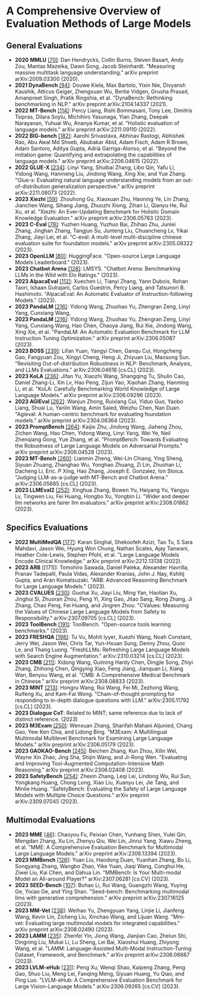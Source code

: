 # A Comprehensive Overview of Evaluation Methods of Large Models

## General Evaluations

- **2020 MMLU** [[70]](https://arxiv.org/abs/2009.03300): Dan Hendrycks, Collin Burns, Steven Basart, Andy Zou, Mantas Mazeika, Dawn Song, Jacob Steinhardt. "Measuring massive multitask language understanding." arXiv preprint arXiv:2009.03300 (2020).
- **2021 DynaBench** [[94]](https://arxiv.org/abs/2104.14337): Douwe Kiela, Max Bartolo, Yixin Nie, Divyansh Kaushik, Atticus Geiger, Zhengxuan Wu, Bertie Vidgen, Grusha Prasad, Amanpreet Singh, Pratik Ringshia, et al. "DynaBench: Rethinking benchmarking in NLP." arXiv preprint arXiv:2104.14337 (2021).
- **2022 MT-Bench** [[114]](https://arxiv.org/abs/2211.09110): Percy Liang, Rishi Bommasani, Tony Lee, Dimitris Tsipras, Dilara Soylu, Michihiro Yasunaga, Yian Zhang, Deepak Narayanan, Yuhuai Wu, Ananya Kumar, et al. "Holistic evaluation of language models." arXiv preprint arXiv:2211.09110 (2022).
- **2022 BIG-bench** [[182]](https://arxiv.org/abs/2206.04615): Aarohi Srivastava, Abhinav Rastogi, Abhishek Rao, Abu Awal Md Shoeb, Abubakar Abid, Adam Fisch, Adam R Brown, Adam Santoro, Aditya Gupta, Adrià Garriga-Alonso, et al. "Beyond the imitation game: Quantifying and extrapolating the capabilities of language models." arXiv preprint arXiv:2206.04615 (2022).
- **2022 GLUE-X** [[234]](https://arxiv.org/abs/2211.08073): Linyi Yang, Shuibai Zhang, Libo Qin, Yafu Li, Yidong Wang, Hanmeng Liu, Jindong Wang, Xing Xie, and Yue Zhang. "Glue-x: Evaluating natural language understanding models from an out-of-distribution generalization perspective." arXiv preprint arXiv:2211.08073 (2022).
- **2023 Xiezhi** [[59]](https://arxiv.org/abs/2306.05783): Zhouhong Gu, Xiaoxuan Zhu, Haoning Ye, Lin Zhang, Jianchen Wang, Sihang Jiang, Zhuozhi Xiong, Zihan Li, Qianyu He, Rui Xu, et al. "Xiezhi: An Ever-Updating Benchmark for Holistic Domain Knowledge Evaluation." arXiv preprint arXiv:2306.05783 (2023).
- **2023 C-Eval** [[78]](https://arxiv.org/abs/2305.08322): Yuzhen Huang, Yuzhuo Bai, Zhihao Zhu, Junlei Zhang, Jinghan Zhang, Tangjun Su, Junteng Liu, Chuancheng Lv, Yikai Zhang, Jiayi Lei, et al. "C-eval: A multi-level multi-discipline chinese evaluation suite for foundation models." arXiv preprint arXiv:2305.08322 (2023).
- **2023 OpenLLM** [[80]](https://huggingface.co/spaces/HuggingFaceH4/open_llm_leaderboard): HuggingFace. "Open-source Large Language Models Leaderboard." (2023).
- **2023 Chatbot Arena** [[128]](https://lmsys.org): LMSYS. "Chatbot Arena: Benchmarking LLMs in the Wild with Elo Ratings." (2023).
- **2023 AlpacaEval** [[112]](https://github.com/tatsu-lab/alpaca_eval): Xuechen Li, Tianyi Zhang, Yann Dubois, Rohan Taori, Ishaan Gulrajani, Carlos Guestrin, Percy Liang, and Tatsunori B. Hashimoto. "AlpacaEval: An Automatic Evaluator of Instruction-following Models." (2023).
- **2023 PandaLM** [[216]](https://arxiv.org/abs/2306.05087): Yidong Wang, Zhuohao Yu, Zhengran Zeng, Linyi Yang, Cunxiang Wang,
- **2023 PandaLM** [[216]](https://arxiv.org/abs/2306.05087): Yidong Wang, Zhuohao Yu, Zhengran Zeng, Linyi Yang, Cunxiang Wang, Hao Chen, Chaoya Jiang, Rui Xie, Jindong Wang, Xing Xie, et al. "PandaLM: An Automatic Evaluation Benchmark for LLM Instruction Tuning Optimization." arXiv preprint arXiv:2306.05087 (2023).
- **2023 BOSS** [[239]](https://arxiv.org/abs/2306.04618): Lifan Yuan, Yangyi Chen, Ganqu Cui, Hongcheng Gao, Fangyuan Zou, Xingyi Cheng, Heng Ji, Zhiyuan Liu, Maosong Sun. "Revisiting Out-of-distribution Robustness in NLP: Benchmark, Analysis, and LLMs Evaluations." arXiv:2306.04618 [cs.CL] (2023).
- **2023 KoLA** [[236]](https://arxiv.org/abs/2306.09296): Jifan Yu, Xiaozhi Wang, Shangqing Tu, Shulin Cao, Daniel Zhang-Li, Xin Lv, Hao Peng, Zijun Yao, Xiaohan Zhang, Hanming Li, et al. "KoLA: Carefully Benchmarking World Knowledge of Large Language Models." arXiv preprint arXiv:2306.09296 (2023).
- **2023 AGIEval** [[262]](https://arxiv.org/abs/2304.06364): Wanjun Zhong, Ruixiang Cui, Yiduo Guo, Yaobo Liang, Shuai Lu, Yanlin Wang, Amin Saied, Weizhu Chen, Nan Duan. "Agieval: A human-centric benchmark for evaluating foundation models." arXiv preprint arXiv:2304.06364 (2023).
- **2023 PromptBench** [[264]](https://arxiv.org/abs/2306.04528): Kaijie Zhu, Jindong Wang, Jiaheng Zhou, Zichen Wang, Hao Chen, Yidong Wang, Linyi Yang, Wei Ye, Neil Zhenqiang Gong, Yue Zhang, et al. "PromptBench: Towards Evaluating the Robustness of Large Language Models on Adversarial Prompts." arXiv preprint arXiv:2306.04528 (2023).
- **2023 MT-Bench** [[260]](https://arxiv.org/abs/2306.05685): Lianmin Zheng, Wei-Lin Chiang, Ying Sheng, Siyuan Zhuang, Zhanghao Wu, Yonghao Zhuang, Zi Lin, Zhuohan Li, Dacheng Li, Eric. P Xing, Hao Zhang, Joseph E. Gonzalez, Ion Stoica. "Judging LLM-as-a-judge with MT-Bench and Chatbot Arena." arXiv:2306.05685 [cs.CL] (2023).
- **2023 LLMEval2** [[252]](https://arxiv.org/abs/2308.01862): Xinghua Zhang, Bowen Yu, Haiyang Yu, Yangyu Lv, Tingwen Liu, Fei Huang, Hongbo Xu, Yongbin Li. "Wider and deeper llm networks are fairer llm evaluators." arXiv preprint arXiv:2308.01862 (2023).

## Specifics Evaluations

- **2022 MultiMedQA** [[177]](https://arxiv.org/abs/2212.13138): Karan Singhal, Shekoofeh Azizi, Tao Tu, S Sara Mahdavi, Jason Wei, Hyung Won Chung, Nathan Scales, Ajay Tanwani, Heather Cole-Lewis, Stephen Pfohl, et al. "Large Language Models Encode Clinical Knowledge." arXiv preprint arXiv:2212.13138 (2022).
- **2023 ARB** [[171]]: Tomohiro Sawada, Daniel Paleka, Alexander Havrilla, Pranav Tadepalli, Paula Vidas, Alexander Kranias, John J. Nay, Kshitij Gupta, and Aran Komatsuzaki. "ARB: Advanced Reasoning Benchmark for Large Language Models." (2023).
- **2023 CVALUES** [[230]](https://arxiv.org/abs/2307.09705): Guohai Xu, Jiayi Liu, Ming Yan, Haotian Xu, Jinghui Si, Zhuoran Zhou, Peng Yi, Xing Gao, Jitao Sang, Rong Zhang, Ji Zhang, Chao Peng, Fei Huang, and Jingren Zhou. "CValues: Measuring the Values of Chinese Large Language Models from Safety to Responsibility." arXiv:2307.09705 [cs.CL] (2023).
- **2023 ToolBench** [[191]](https://github.com/sambanova/toolbench): ToolBench. "Open-source tools learning benchmarks." (2023).
- **2023 FRESHQA** [[198]](https://arxiv.org/abs/2310.03214): Tu Vu, Mohit Iyyer, Xuezhi Wang, Noah Constant, Jerry Wei, Jason Wei, Chris Tar, Yun-Hsuan Sung, Denny Zhou, Quoc Le, and Thang Luong. "FreshLLMs: Refreshing Large Language Models with Search Engine Augmentation." arXiv:2310.03214 [cs.CL] (2023).
- **2023 CMB** [[211]](https://arxiv.org/abs/2308.08833): Xidong Wang, Guiming Hardy Chen, Dingjie Song, Zhiyi Zhang, Zhihong Chen, Qingying Xiao, Feng Jiang, Jianquan Li, Xiang Wan, Benyou Wang, et al. "CMB: A Comprehensive Medical Benchmark in Chinese." arXiv preprint arXiv:2308.08833 (2023).
- **2023 MINT** [[213]](https://arxiv.org/abs/2305.11792): Hongru Wang, Rui Wang, Fei Mi, Zezhong Wang, Ruifeng Xu, and Kam-Fai Wong. "Chain-of-thought prompting for responding to in-depth dialogue questions with LLM." arXiv:2305.11792 [cs.CL] (2023).
- **2023 Dialogue CoT**: Related to MINT; same reference due to lack of distinct reference. (2023)
- **2023 M3Exam** [[250]](https://arxiv.org/abs/2306.05179): Wenxuan Zhang, Sharifah Mahani Aljunied, Chang Gao, Yew Ken Chia, and Lidong Bing. "M3Exam: A Multilingual Multimodal Multilevel Benchmark for Examining Large Language Models." arXiv preprint arXiv:2306.05179 (2023).
- **2023 GAOKAO-Bench** [[245]](https://arxiv.org/abs/2306.02408): Beichen Zhang, Kun Zhou, Xilin Wei, Wayne Xin Zhao, Jing Sha, Shijin Wang, and Ji-Rong Wen. "Evaluating and Improving Tool-Augmented Computation-Intensive Math Reasoning." arXiv preprint arXiv:2306.02408 (2023).
- **2023 SafetyBench** [[254]](https://arxiv.org/abs/2309.07045): Zhexin Zhang, Leqi Lei, Lindong Wu, Rui Sun, Yongkang Huang, Chong Long, Xiao Liu, Xuanyu Lei, Jie Tang, and Minlie Huang. "SafetyBench: Evaluating the Safety of Large Language Models with Multiple Choice Questions." arXiv preprint arXiv:2309.07045 (2023).

## Multimodal Evaluations

- **2023 MME** [[46]](https://arxiv.org/abs/2306.13394): Chaoyou Fu, Peixian Chen, Yunhang Shen, Yulei Qin, Mengdan Zhang, Xu Lin, Zhenyu Qiu, Wei Lin, Jinrui Yang, Xiawu Zheng, et al. "MME: A Comprehensive Evaluation Benchmark for Multimodal Large Language Models." arXiv preprint arXiv:2306.13394 (2023).
- **2023 MMBench** [[126]](https://arxiv.org/abs/2307.06281): Yuan Liu, Haodong Duan, Yuanhan Zhang, Bo Li, Songyang Zhang, Wangbo Zhao, Yike Yuan, Jiaqi Wang, Conghui He, Ziwei Liu, Kai Chen, and Dahua Lin. "MMBench: Is Your Multi-modal Model an All-around Player?" arXiv:2307.06281 [cs.CV] (2023).
- **2023 SEED-Bench** [[107]](https://arxiv.org/abs/2307.16125): Bohao Li, Rui Wang, Guangzhi Wang, Yuying Ge, Yixiao Ge, and Ying Shan. "Seed-bench: Benchmarking multimodal llms with generative comprehension." arXiv preprint arXiv:2307.16125 (2023).
- **2023 MM-Vet** [[238]](https://arxiv.org/abs/2308.02490): Weihao Yu, Zhengyuan Yang, Linjie Li, Jianfeng Wang, Kevin Lin, Zicheng Liu, Xinchao Wang, and Lijuan Wang. "Mm-vet: Evaluating large multimodal models for integrated capabilities." arXiv preprint arXiv:2308.02490 (2023).
- **2023 LAMM** [[235]](https://arxiv.org/abs/2306.06687): Zhenfei Yin, Jiong Wang, Jianjian Cao, Zhelun Shi, Dingning Liu, Mukai Li, Lu Sheng, Lei Bai, Xiaoshui Huang, Zhiyong Wang, et al. "LAMM: Language-Assisted Multi-Modal Instruction-Tuning Dataset, Framework, and Benchmark." arXiv preprint arXiv:2306.06687 (2023).
- **2023 LVLM-eHub** [[231]](https://arxiv.org/abs/2306.09265): Peng Xu, Wenqi Shao, Kaipeng Zhang, Peng Gao, Shuo Liu, Meng Lei, Fanqing Meng, Siyuan Huang, Yu Qiao, and Ping Luo. "LVLM-eHub: A Comprehensive Evaluation Benchmark for Large Vision-Language Models." arXiv:2306.09265 [cs.CV] (2023).
